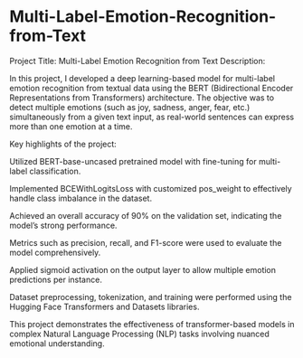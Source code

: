 # Multi-Label-Emotion-Recognition-from-Text
Project Title: Multi-Label Emotion Recognition from Text
Description:

In this project, I developed a deep learning-based model for multi-label emotion recognition from textual data using the BERT (Bidirectional Encoder Representations from Transformers) architecture. The objective was to detect multiple emotions (such as joy, sadness, anger, fear, etc.) simultaneously from a given text input, as real-world sentences can express more than one emotion at a time.

Key highlights of the project:

Utilized BERT-base-uncased pretrained model with fine-tuning for multi-label classification.

Implemented BCEWithLogitsLoss with customized pos_weight to effectively handle class imbalance in the dataset.

Achieved an overall accuracy of 90% on the validation set, indicating the model’s strong performance.

Metrics such as precision, recall, and F1-score were used to evaluate the model comprehensively.

Applied sigmoid activation on the output layer to allow multiple emotion predictions per instance.

Dataset preprocessing, tokenization, and training were performed using the Hugging Face Transformers and Datasets libraries.

This project demonstrates the effectiveness of transformer-based models in complex Natural Language Processing (NLP) tasks involving nuanced emotional understanding.
